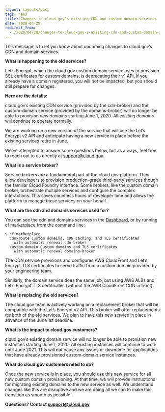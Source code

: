 ```yaml
---
layout: layouts/post
tags: news
title: Changes to cloud.gov’s existing CDN and custom domain services
date: 2020-04-28
redirect_from:
  - /2020/04/28/changes-to-cloud-gov-s-existing-cdn-and-custom-domain-services-1/
---
```

This message is to let you know about upcoming changes to cloud.gov’s CDN and domain services.

**What is happening to the old services?**

Let’s Encrypt, which the cloud.gov custom domain service uses to provision SSL certificates for custom domains, is deprecating their v1 API. If you already have a domain registered, you will not be impacted, but you should still prepare for changes.

**Here are the details:**

cloud.gov’s existing CDN service (provided by the cdn-broker) and the custom-domain service (provided by the domains-broker) will no longer be able to provision *new domains* starting June 1, 2020. All *existing domains* will continue to operate normally.

We are working on a new version of the service that will use the Let’s Encrypt v2 API and anticipate having a new service in place before the existing services retire in June.

We’ve attempted to answer some questions below, but as always, feel free to reach out to us directly at support@cloud.gov.

**What is a service broker?**

Service brokers are a fundamental part of the cloud.gov platform. They allow developers to provision production-grade third-party services though the familiar Cloud Foundry interface. Some brokers, like the custom domain broker, orchestrate multiple services and configure the complex interactions. This saves countless hours of developer time and allows the platform to manage these services on your behalf.

**What are the cdn and domains services used for?**

You can see the cdn and domains services in the [Dashboard](https://dashboard.fr.cloud.gov/), or by running cf marketplace from the command line:

```shell
$ cf marketplace
  cdn-route Custom domains, CDN caching, and TLS certificates
    with automatic renewal cdn-broker
  custom-domain Custom domains and TLS certificates
    with automatic renewal domains-broker
```

The CDN service provisions and configures AWS CloudFront and Let’s Encrypt TLS certificates to serve traffic from a custom domain provided by your engineering team.

Similarly, the domain service does the same job, but using AWS ALBs and Let’s Encrypt TLS certificates (without the AWS CloudFront CDN in front).

**What is replacing the old services?**

The cloud.gov team is actively working on a replacement broker that will be compatible with the Let’s Encrypt v2 API. This broker will offer replacements for both of the old services. We plan to have this new service in place in advance of the June 1st deadline.

**What is the impact to cloud.gov customers?**

cloud.gov’s existing domain service will no longer be able to provision new instances starting June 1, 2020. All existing instances will continue to work until June 2021. This will not cause any issues or downtime for applications that have already provisioned custom-domain service instances.

**What do cloud.gov customers need to do?**

Once the new service is in place, you should use this new service for all new custom domain provisioning. At that time, we will provide instructions for migrating existing domains to the new service as well. We understand changes like this are disruptive and we are doing all we can to make this transition as smooth as possible.

**Questions? Contact support@cloud.gov**
